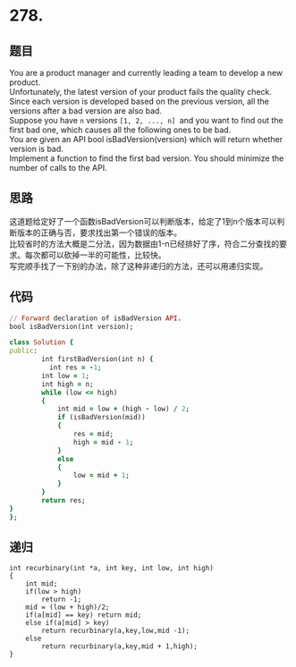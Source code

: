 # 278.
## 题目
You are a product manager and currently leading a team to develop a new product.   
Unfortunately, the latest version of your product fails the quality check.  
Since each version is developed based on the previous version, all the versions after a bad version are also bad.  
Suppose you have `n` versions `[1, 2, ..., n] `and you want to find out the first bad one, which causes all the following ones to be bad.  
You are given an API bool isBadVersion(version) which will return whether version is bad.   
Implement a function to find the first bad version. You should minimize the number of calls to the API.  
## 思路
这道题给定好了一个函数isBadVersion可以判断版本，给定了1到n个版本可以判断版本的正确与否，要求找出第一个错误的版本。  
比较省时的方法大概是二分法，因为数据由1-n已经排好了序，符合二分查找的要求。每次都可以砍掉一半的可能性，比较快。    
写完顺手找了一下别的办法，除了这种非递归的方法，还可以用递归实现。   
## 代码
```ruby
// Forward declaration of isBadVersion API.
bool isBadVersion(int version);

class Solution {
public:
    	int firstBadVersion(int n) {
	      int res = -1;
        int low = 1;
        int high = n;
        while (low <= high)
        {
            int mid = low + (high - low) / 2;
            if (isBadVersion(mid))
            {
                res = mid;
                high = mid - 1;
            }
            else
            {
                low = mid + 1;
            }
        }
        return res;
}
};
```
## 递归
```
int recurbinary(int *a, int key, int low, int high)
{
    int mid;
    if(low > high)
        return -1;
    mid = (low + high)/2;
    if(a[mid] == key) return mid;
    else if(a[mid] > key)
        return recurbinary(a,key,low,mid -1);
    else
        return recurbinary(a,key,mid + 1,high);
}
```
